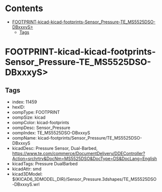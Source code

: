 



Contents
========

* [FOOTPRINT-kicad-kicad-footprints-Sensor_Pressure-TE_MS5525DSO-DBxxxyS>](#footprint-kicad-kicad-footprints-sensor_pressure-te_ms5525dso-dbxxxys)
	* [Tags](#tags)

# FOOTPRINT-kicad-kicad-footprints-Sensor_Pressure-TE_MS5525DSO-DBxxxyS>

## Tags

- index: 11459
- hexID: 
- oompType: FOOTPRINT
- oompSize: kicad
- oompColor: kicad-footprints
- oompDesc: Sensor_Pressure
- oompIndex: TE_MS5525DSO-DBxxxyS
- oompName: kicad-footprints/Sensor_Pressure/TE_MS5525DSO-DBxxxyS
- kicadDesc: Pressure Sensor, Dual-Barbed, https://www.te.com/commerce/DocumentDelivery/DDEController?Action=srchrtrv&DocNm=MS5525DSO&DocType=DS&DocLang=English
- kicadTags: Pressure DualBarbed
- kicadAttr: smd
- kicad3DModel: ${KICAD6_3DMODEL_DIR}/Sensor_Pressure.3dshapes/TE_MS5525DSO-DBxxxyS.wrl
